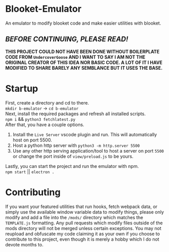 # Blooket-Emulator
An emulator to modify blooket code and make easier utilities with blooket.
## ***BEFORE CONTINUING, PLEASE READ!***<br>
**THIS PROJECT COULD NOT HAVE BEEN DONE WITHOUT BOILERPLATE CODE FROM `UndercoverGoose` AND I WANT TO SAY I AM NOT THE ORIGINAL CREATOR OF THIS IDEA NOR BASIC CODE. A LOT OF IT I HAVE MODIFIED TO SHARE BARELY ANY SEMBLANCE BUT IT USES THE BASE.**

# Startup
First, create a directory and cd to there.<br>
`mkdir b-emulator` -> `cd b-emulator`<br>
Next, install the required packages and refresh all installed scripts.<br>
`npm i` && `python3 fetchlatest.py`<br>
After that, you have a couple options. <br>
1. Install the `Live Server` vscode plugin and run. This will automatically host on port 5500.
2. Host a python http server with `python3 -m http.server 5500`
3. Use any other http serving application/tool to host a server on port `5500` or change the port inside of `view/preload.js` to be yours.

Lastly, you can start the project and run the emulator with npm.<br>
`npm start` || `electron .`

# Contributing
If you want your featured utilities that run hooks, fetch webpack data, or simply use the available window variable data to modify things, please only modify and add a file into the `/mods/` directory which matches the `TEMPLATE.js` formatting. Any pull requests which modify files outside of the mods directory will not be merged unless certain exceptions. You may not reupload and obfuscate my code claiming it as your own if you choose to contribute to this project, even though it is merely a hobby which I do not devote months to.